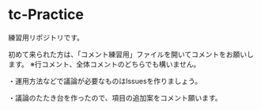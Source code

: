 tc-Practice
===========
練習用リポジトリです。

初めて来られた方は、「コメント練習用」ファイルを開いてコメントをお願いします。
※行コメント、全体コメントのどちらでも構いません。

・運用方法などで議論が必要なものはIssuesを作りましょう。

・議論のたたき台を作ったので、項目の追加案をコメント願います。
